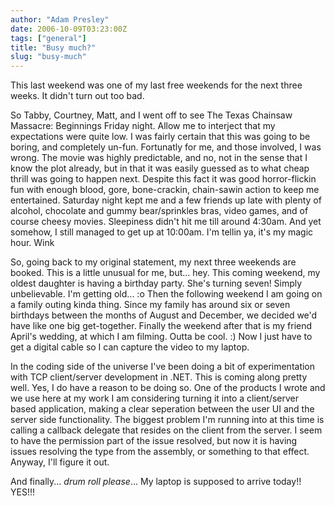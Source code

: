 ```yaml
---
author: "Adam Presley"
date: 2006-10-09T03:23:00Z
tags: ["general"]
title: "Busy much?"
slug: "busy-much"
---
```


This last weekend was one of my last free weekends for the next three
weeks. It didn't turn out too bad.

So Tabby, Courtney, Matt, and I went off to see The Texas Chainsaw
Massacre: Beginnings Friday night. Allow me to interject that my
expectations were quite low. I was fairly certain that this was going to
be boring, and completely un-fun. Fortunatly for me, and those involved,
I was wrong. The movie was highly predictable, and no, not in the sense
that I know the plot already, but in that it was easily guessed as to
what cheap thrill was going to happen next. Despite this fact it was
good horror-flickin fun with enough blood, gore, bone-crackin,
chain-sawin action to keep me entertained.
Saturday night kept me and a few friends up late with plenty of alcohol,
chocolate and gummy bear/sprinkles bras, video games, and of course
cheesy movies. Sleepiness didn't hit me till around 4:30am. And yet
somehow, I still managed to get up at 10:00am. I'm tellin ya, it's my
magic hour. Wink

So, going back to my original statement, my next three weekends are
booked. This is a little unusual for me, but... hey. This coming
weekend, my oldest daughter is having a birthday party. She's turning
seven! Simply unbelievable. I'm getting old... :o Then the following
weekend I am going on a family outing kinda thing. Since my family has
around six or seven birthdays between the months of August and December,
we decided we'd have like one big get-together. Finally the weekend
after that is my friend April's wedding, at which I am filming. Outta be
cool. :) Now I just have to get a digital cable so I can capture the
video to my laptop.

In the coding side of the universe I've been doing a bit of
experimentation with TCP client/server development in .NET. This is
coming along pretty well. Yes, I do have a reason to be doing so. One of
the products I wrote and we use here at my work I am considering turning
it into a client/server based application, making a clear seperation
between the user UI and the server side functionality. The biggest
problem I'm running into at this time is calling a callback delegate
that resides on the client from the server. I seem to have the
permission part of the issue resolved, but now it is having issues
resolving the type from the assembly, or something to that effect.
Anyway, I'll figure it out.

And finally... *drum roll please*... My laptop is supposed to arrive
today!! YES!!!
